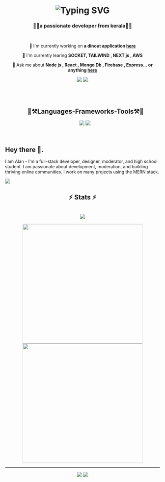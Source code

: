   <h1 align="center">
  <img src="https://readme-typing-svg.herokuapp.com/?font=Righteous&size=35&center=true&vCenter=true&width=500&height=70&duration=4000&lines=Hi+There!+👋;+I'm+Alan+Zacharia!;" alt="Typing SVG"  />
  </h1>
  
  <h3 align="center" >🧑‍💻a passionate developer from kerala🧑‍💻</h3>
  
  <br/>
  <div align="center">
    
  🔭 I'm currently working on **a dinout application [here](https://github.com/Alan-zacharia/Zen_Dinout)**
    
  🌱 I'm currently learing **SOCKET, TAILWIND , NEXT js , AWS**
    
  💬 Ask me about **Node js , React , Mongo Db , Firebase , Express... or anything [here](https://www.linkedin.com/in/alan-zacharia-02b230271/)**
   
  </div>
  
  <div align="center">
    <a href="https://www.linkedin.com/in/alan-zacharia-02b230271/"><img src="https://img.shields.io/badge/LinkedIn-0077B5?style=for-the-badge&logo=linkedin&logoColor=white" target="_blank"  /></a>
    <a href="mailto:alanzacaharia@gmail.com"><img src="https://img.shields.io/badge/Gmail-333333?style=for-the-badge&logo=gmail&logoColor=red" target="_blank"  /></a>
  </div>
 
 <br/>
 <br/>
 <br/>
 
 <h2 align="center"> &nbsp;&nbsp;&nbsp;     🚀⚒️Languages-Frameworks-Tools⚒️🚀</h1>
 <div align="center">
   <a>
     &nbsp;&nbsp;&nbsp;
   <img src="https://skillicons.dev/icons?i=mongodb,express,react,typescript,tailwind,nodejs,javascript,vscode,vite,nginx" target="_blank"/>
   <img src="https://skillicons.dev/icons?i=aws,figma,git,github,postgresql,firebase,c,java,materialui,html,css,bootstrap,materialui,postman,stackoverflow" target="_blank"/>
   </a>
   
 </div>

  <br/>
  <br/>
  <div align="left">
  <h2>Hey there 👋.</h2>
   
  <p >I am Alan - I'm a full-stack developer, designer, moderator, and high school student. I am passionate about development, moderation, and building thriving online communities. I work on many projects using the MERN stack.</p>
  
  <img src="https://skillicons.dev/icons?i=mongodb,express,react,typescript,nodejs,javascript," target="_blank"/>
  
 </div>

 <h2 align="center">⚡ Stats ⚡</h2>

  <br/>
  <div align="center">  
  <img src="https://github-readme-stats-salesp07.vercel.app/api/top-langs/?username=Alan-zacharia&hide=HTML&langs_count=8&layout=compact&theme=react&border_radius=10&size_weight=0.5&count_weight=0.5&exclude_repo=github-readme-stats" target="_blank"/>
  </div>
  <br/>
 <div align="center">
 <img width=390  src="https://github-readme-streak-stats-salesp07.vercel.app/?user=Alan-zacharia&count_private=true&theme=react&border_radius=10" target="_blank"/> 
 <img width=390 src="https://github-readme-stats-salesp07.vercel.app/api?username=Alan-zacharia&count_private=true&show_icons=true&theme=react&rank_icon=github&border_radius=10" target="_blank"/>
 </div>
 <hr/>

   <div align="center">
    <a href="https://www.linkedin.com/in/alan-zacharia-02b230271/"><img src="https://img.shields.io/badge/LinkedIn-0077B5?style=for-the-badge&logo=linkedin&logoColor=white" target="_blank"  /></a>
    <a href="mailto:alanzacaharia@gmail.com"><img src="https://img.shields.io/badge/Gmail-333333?style=for-the-badge&logo=gmail&logoColor=red" target="_blank"  /></a>
  </div>

 




